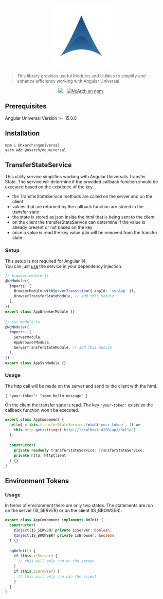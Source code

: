 <p align="center"><img width="40%" height="40%" src="https://raw.githubusercontent.com/nxarch/nxarch/master/assets/nxarch.png"></p>

> This library provides useful Modules and Utilities to simplify and enhance efficiency working with Angular Universal

<p align="center">
<a href="https://github.com/nxarch/nxarch/actions/workflows/ci.yml">
  <img src="https://github.com/nxarch/nxarch/actions/workflows/ci.yml/badge.svg" />
</a>&nbsp;

<a href="https://www.npmjs.com/@nxarch/ng-nest">
  <img src="https://img.shields.io/npm/v/@nxarch/nguniversal.svg?logo=npm&logoColor=fff&label=NPM+package&color=limegreen" alt="NxArch on npm" />
</a>&nbsp;
</p>

## Prerequisites

Angular Universal Version >= 15.0.0

## Installation

```
npm i @nxarch/nguniversal
yarn add @nxarch/nguniversal
```

## TransferStateService

This utility service simplifies working with Angular Universals Transfer State. The service will determine if the
provided callback function should be executed based on the existence of the key.

- the TransferStateService methods are called on the server and on the client
- values that are returned by the callback function are stored in the transfer state
- the state is stored as json inside the html that is being sent to the client
- on the client the transferStateService can determine if the value is already present or not based on the key
- once a value is read the key value pair will be removed from the transfer state

### Setup

This setup is not required for Angular 14.<br>
You can just [use](#usage) the service in your dependency injection.

```ts
// browser.module.ts
@NgModule({
  imports: [
    BrowserModule.withServerTransition({ appId: 'ssrApp' }),
    BrowserTransferStateModule, // add this module
  ],
})
export class AppBrowserModule {}

// ssr.module.ts
@NgModule({
  imports: [
    ServerModule,
    AppBrowserModule,
    ServerTransferStateModule, // add this module
  ],
})
export class AppSsrModule {}
```

### Usage

The http call will be made on the server and send to the client with the html.

`{ "your-token": "some hello message" }`

On the client the transfer state is read. The key `"your-token"` exists so the callback function won't be executed.

```ts
export class AppComponent {
  hello$ = this.transferStateService.fetch('your-token', () =>
    this.http.get<string>('http://localhost:4200/api/hello')
  );

  constructor(
    private readonly transferStateService: TransferStateService,
    private http: HttpClient
  ) {}
}
```

## Environment Tokens

### Usage

In terms of environment there are only two states. The statements are run on the server (IS_SERVER) or on the client
(IS_BROWSER).

```ts
export class AppComponent implements OnInit {
  constructor(
    @Inject(IS_SERVER) private isServer: boolean,
    @Inject(IS_BROWSER) private isBrowser: boolean
  ) {}

  ngOnInit() {
    if (this.isServer) {
      // this will only run on the server
    }
    if (this.isBrowser) {
      // this will only run oin the client
    }
  }
}
```
